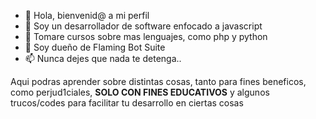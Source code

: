 - 👋 Hola, bienvenid@ a mi perfil
- 👀 Soy un desarrollador de software enfocado a javascript
- 🌱 Tomare cursos sobre mas lenguajes, como php y python
- 💞️ Soy dueño de Flaming Bot Suite
- 📫 Nunca dejes que nada te detenga..


Aqui podras aprender sobre distintas cosas, tanto para fines beneficos, como perjud1ciales, **SOLO CON FINES EDUCATIVOS** y algunos trucos/codes para facilitar tu desarrollo en ciertas cosas


